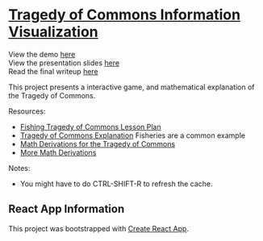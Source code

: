 # [Tragedy of Commons Information Visualization](https://tragedyofcommons.herokuapp.com/)
View the demo [here](https://tragedyofcommons.herokuapp.com/)   
View the presentation slides [here](https://docs.google.com/presentation/d/1FelZxbr-8b5j0IKqVsynjpoFlkkPqBRzlaU6DEX-F0s/edit?usp=sharing)   
Read the final writeup [here](https://docs.google.com/document/d/1qMfs4NQM_BjuqZMWCI8zGxN30ulBsP3dD55cwmpw6BM/edit?usp=sharing)   

This project presents a interactive game, and mathematical explanation of the Tragedy of Commons.

Resources:
- [Fishing Tragedy of Commons Lesson Plan](https://earthwatch.org/Portals/0/Downloads/Education/Lesson-Plans/Go_Fish.pdf)
- [Tragedy of Commons Explanation](https://fs.blog/2011/08/the-tragedy-of-the-commons/)
Fisheries are a common example
- [Math Derivations for the Tragedy of Commons](https://eml.berkeley.edu/~kariv/110_strategic_II.pdf)
- [More Math Derivations](https://medium.com/engineer-quant/tragedy-of-the-commons-25b0348ba0b5)

Notes:
- You might have to do CTRL-SHIFT-R to refresh the cache.

## React App Information

This project was bootstrapped with [Create React App](https://github.com/facebook/create-react-app).
